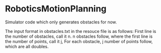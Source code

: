 # RoboticsMotionPlanning

Simulator code which only generates obstacles for now. 

The input format in obstacles.txt in the resouce file is as follows:
First line is the number of obstacles, call it n.
n obstacles follow, where the first line is the number of points, call it j,
For each obstacle, j number of points follow, which are all doubles.
